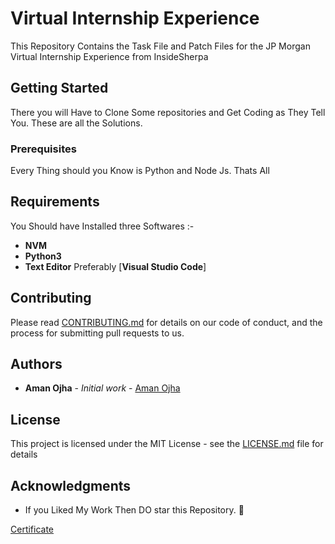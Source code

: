 # Virtual Internship Experience

This Repository Contains the Task File and Patch Files for the JP Morgan Virtual Internship Experience from InsideSherpa

## Getting Started

There you will Have to Clone Some repositories and Get Coding as They Tell You. These are all the Solutions.

### Prerequisites

Every Thing should you Know is Python and Node Js. Thats All

## Requirements

You Should have Installed three Softwares :-
 * **NVM**
 * **Python3**
 * **Text Editor** Preferably [**Visual Studio Code**]

## Contributing

Please read [CONTRIBUTING.md](https://gist.github.com/PurpleBooth/b24679402957c63ec426) for details on our code of conduct, and the process for submitting pull requests to us.

## Authors

* **Aman Ojha** - *Initial work* - [Aman Ojha](https://github.com/alexmercerr07)

## License

This project is licensed under the MIT License - see the [LICENSE.md](LICENSE.md) file for details

## Acknowledgments

* If you Liked My Work Then DO star this Repository. :clap:

[Certificate](Certificate.png)
